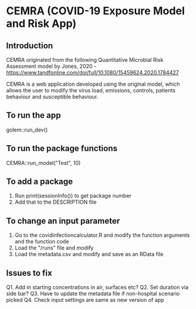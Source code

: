 # CEMRA (COVID-19 Exposure Model and Risk App)

## Introduction
CEMRA originated from the following Quantitative Microbial Risk Assessment model by Jones, 2020 - https://www.tandfonline.com/doi/full/10.1080/15459624.2020.1784427

CEMRA is a web application developed using the original model, which allows the user to modify the virus load, emissions, controls, patients behaviour and susceptible behaviour.

## To run the app
golem::run_dev()

## To run the package functions
CEMRA::run_model("Test", 10)

## To add a package
1. Run print(sessionInfo()) to get package number
2. Add that to the DESCRIPTION file

## To change an input parameter
1. Go to the covidinfectioncalculator.R and modify the function arguments and the function code
2. Load the "/runs" file and modify 
3. Load the metadata.csv and modify and save as an RData file

## Issues to fix
Q1. Add in starting concentrations in air, surfaces etc?
Q2. Set duration via side bar?
Q3. Have to update the metadata file if non-hospital scenario picked
Q4. Check input settings are same as new version of app
